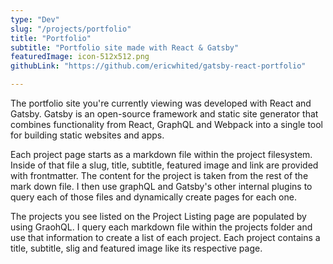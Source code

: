 ```yaml
---
type: "Dev"
slug: "/projects/portfolio"
title: "Portfolio"
subtitle: "Portfolio site made with React & Gatsby"
featuredImage: icon-512x512.png
githubLink: "https://github.com/ericwhited/gatsby-react-portfolio"

---
```


The portfolio site you're currently viewing was developed with React and Gatsby. Gatsby is an open-source framework and static site generator that combines functionality from React, GraphQL and Webpack into a single tool for building static websites and apps. 

Each project page starts as a markdown file within the project filesystem. Inside of that file a slug, title, subtitle, featured image and link are provided with frontmatter. The content for the project is taken from the rest of the mark down file. I then use graphQL and Gatsby's other internal plugins to query each of those files and dynamically create pages for each one.

The projects you see listed on the Project Listing page are populated by using GraohQL. I query each markdown file within the projects folder and use that information to create a list of each project. Each project contains a title, subtitle, slig and featured image like its respective page. 
